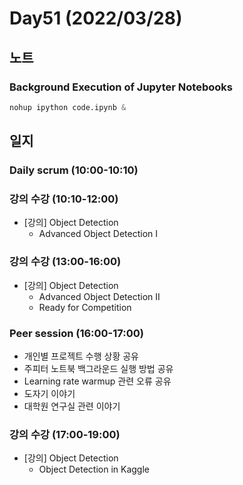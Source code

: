 # Day51 (2022/03/28)

## 노트

### Background Execution of Jupyter Notebooks

```python
nohup ipython code.ipynb &
```

## 일지

### Daily scrum (10:00-10:10)

### 강의 수강 (10:10-12:00)

  * [강의] Object Detection
    * Advanced Object Detection I

### 강의 수강 (13:00-16:00)

  * [강의] Object Detection
    * Advanced Object Detection II
    * Ready for Competition

### Peer session (16:00-17:00)

  * 개인별 프로젝트 수행 상황 공유
  * 주피터 노트북 백그라운드 실행 방법 공유
  * Learning rate warmup 관련 오류 공유
  * 도자기 이야기
  * 대학원 연구실 관련 이야기

### 강의 수강 (17:00-19:00)

  * [강의] Object Detection
    * Object Detection in Kaggle
